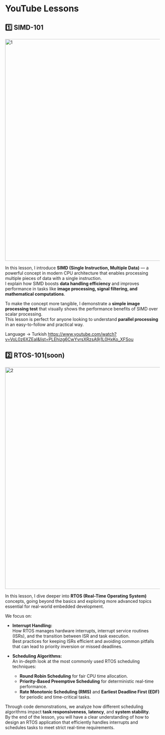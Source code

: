 # YouTube Lessons

## 1️⃣ **SIMD-101**

<img width="1280" height="720" alt="1" src="https://github.com/user-attachments/assets/081a1eb8-dccb-4021-8d02-18696c427a90" />

In this lesson, I introduce **SIMD (Single Instruction, Multiple Data)** — a powerful concept in modern CPU architecture that enables processing multiple pieces of data with a single instruction.  
I explain how SIMD boosts **data handling efficiency** and improves performance in tasks like **image processing, signal filtering, and mathematical computations**.  

To make the concept more tangible, I demonstrate a **simple image processing test** that visually shows the performance benefits of SIMD over scalar processing.  
This lesson is perfect for anyone looking to understand **parallel processing** in an easy-to-follow and practical way.

Language -> Turkish
https://www.youtube.com/watch?v=VoL0z6XZEaI&list=PLEhizg6CwYvrsXRzsA9j1L0HxKo_XFSou

## 2️⃣ **RTOS-101**(soon)
<img width="1280" height="720" alt="2" src="https://github.com/user-attachments/assets/0534ca19-b5fc-4aa1-8949-f833dc14ff3e" />



In this lesson, I dive deeper into **RTOS (Real-Time Operating System)** concepts, going beyond the basics and exploring more advanced topics essential for real-world embedded development.

We focus on:
- **Interrupt Handling:**  
  How RTOS manages hardware interrupts, interrupt service routines (ISRs), and the transition between ISR and task execution.  
  Best practices for keeping ISRs efficient and avoiding common pitfalls that can lead to priority inversion or missed deadlines.

- **Scheduling Algorithms:**  
  An in-depth look at the most commonly used RTOS scheduling techniques:  
  - **Round Robin Scheduling** for fair CPU time allocation.  
  - **Priority-Based Preemptive Scheduling** for deterministic real-time performance.  
  - **Rate Monotonic Scheduling (RMS)** and **Earliest Deadline First (EDF)** for periodic and time-critical tasks.  

Through code demonstrations, we analyze how different scheduling algorithms impact **task responsiveness**, **latency**, and **system stability**.  
By the end of the lesson, you will have a clear understanding of how to design an RTOS application that efficiently handles interrupts and schedules tasks to meet strict real-time requirements.
